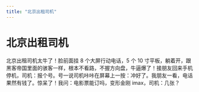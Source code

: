 ```yaml
---
title: "北京出租司机"
---
```

# 北京出租司机

北京出租司机太牛了！脸前面挂 8 个大屏行动电话，5 个 10 寸平板，躺着开，跟黑客帝国里面的骇客一样，根本不看路，不握方向盘，牛逼爆了！接朋友回来手机停机，司机：报个号。号一说司机咔咔在屏幕上一按：冲好了。我朋友一看，电话果然有钱了。惊呆了！我问：电影票能订吗，变形金刚 imax，司机：几张？

